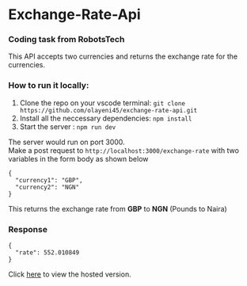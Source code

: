 # Exchange-Rate-Api
### Coding task from RobotsTech

This API accepts two currencies and returns the exchange rate for the currencies. <br />

### How to run it locally:
1. Clone the repo on your vscode terminal: `git clone https://github.com/olayeni45/exchange-rate-api.git` <br />
2. Install all the neccessary dependencies: `npm install` <br />
3. Start the server : `npm run dev` <br />

The server would run on port 3000. <br />
Make a post request to `http://localhost:3000/exchange-rate` with two variables in the form body as shown below <br />

```
{
  "currency1": "GBP",
  "currency2": "NGN"
}
```
This returns the exchange rate from **GBP** to **NGN** (Pounds to Naira)

### Response
```
{
  "rate": 552.010849
}

```

Click [here](https://olayeni45-exchange-rate-api.herokuapp.com/) to view the hosted version.
